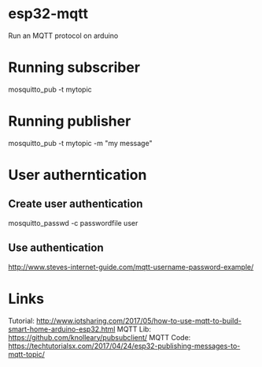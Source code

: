 # esp32-mqtt

Run an MQTT protocol on arduino

# Running subscriber

mosquitto_pub -t mytopic

# Running publisher

mosquitto_pub -t mytopic -m "my message"

# User autherntication

## Create user authentication

mosquitto_passwd -c passwordfile user

## Use authentication

http://www.steves-internet-guide.com/mqtt-username-password-example/

# Links

Tutorial: http://www.iotsharing.com/2017/05/how-to-use-mqtt-to-build-smart-home-arduino-esp32.html
MQTT Lib: https://github.com/knolleary/pubsubclient/
MQTT Code: https://techtutorialsx.com/2017/04/24/esp32-publishing-messages-to-mqtt-topic/
